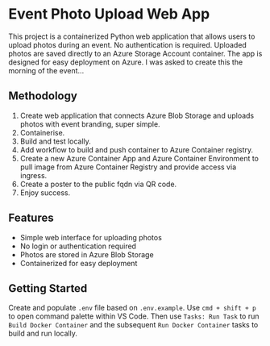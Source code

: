 # Event Photo Upload Web App

This project is a containerized Python web application that allows users to upload photos during an event. No authentication is required. Uploaded photos are saved directly to an Azure Storage Account container. The app is designed for easy deployment on Azure. I was asked to create this the morning of the event...

## Methodology
1. Create web application that connects Azure Blob Storage and uploads photos with event branding, super simple.
2. Containerise.
3. Build and test locally.
4. Add workflow to build and push container to Azure Container registry.
5. Create a new Azure Container App and Azure Container Environment to pull image from Azure Container Registry and provide access via ingress.
6. Create a poster to the public fqdn via QR code.
7. Enjoy success.

## Features
- Simple web interface for uploading photos
- No login or authentication required
- Photos are stored in Azure Blob Storage
- Containerized for easy deployment

## Getting Started
Create and populate `.env` file based on `.env.example`. Use `cmd + shift + p` to open command palette within VS Code. Then use `Tasks: Run Task` to run `Build Docker Container` and the subsequent `Run Docker Container` tasks to build and run locally.

